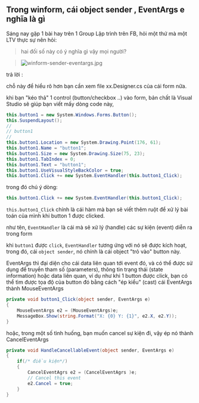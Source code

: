 ## Trong winform, cái object sender , EventArgs e nghĩa là gì

Sáng nay gặp 1 bài hay trên 1 Group Lập trình trên FB, hỏi một thứ mà một LTV thực sự nên hỏi: 

> hai đối số này có ý nghĩa gì vậy mọi người? 

> ![winform-sender-eventargs.jpg](https://cdn.hashnode.com/res/hashnode/image/upload/v1603852589878/ORZSVwMMW.jpeg)

trả lời :

chỗ này để hiểu rõ hơn bạn cần xem file xx.Designer.cs của cái form nữa.

khi bạn "kéo thả" 1 control (button/checkbox ..) vào form, bản chất là Visual Studio sẽ giúp bạn viết mấy dòng code này,

```cs
this.button1 = new System.Windows.Forms.Button();
this.SuspendLayout();
// 
// button1
// 
this.button1.Location = new System.Drawing.Point(176, 61);
this.button1.Name = "button1";
this.button1.Size = new System.Drawing.Size(75, 23);
this.button1.TabIndex = 0;
this.button1.Text = "button1";
this.button1.UseVisualStyleBackColor = true;
this.button1.Click += new System.EventHandler(this.button1_Click);
```
trong đó chú ý dòng:

```cs
this.button1.Click += new System.EventHandler(this.button1_Click);
```

`this.button1_Click` chính là cái hàm mà bạn sẽ viết thêm ruột để xử lý bài toán của mình khi button 1 được clicked.

như tên, `EventHandler` là cái mà sẽ xử lý (handle) các sự kiện (event) diễn ra trong form

khi `button1` được `click`, `EventHandler` tương ứng với nó sẽ được kích hoạt, trong đó, cái `object sender`, nó chính là cái object "trỏ vào" button này. 

EventArgs thì đại diện cho cái data liên quan tới event đó, và có thể được sử dụng để truyền tham số (parameters), thông tin trạng thái (state information) hoặc data liên quan, ví dụ như khi 1 button được click, bạn có thể tìm được tọa độ của button đó bằng cách "ép kiểu" (cast) cái EventArgs thành MouseEventArgs

```cs
private void button1_Click(object sender, EventArgs e)
{
    MouseEventArgs e2 = (MouseEventArgs)e;
    MessageBox.Show(string.Format("X: {0} Y: {1}", e2.X, e2.Y));
}
```

hoặc, trong một số tình huống, bạn muốn cancel sự kiện đi, vậy ép nó thành CancelEventArgs

```cs
private void HandleCancellableEvent(object sender, EventArgs e)
{
    if(/* điều kiện*/)
    {
        CancelEventAgrs e2 = (CancelEventAgrs )e;
        // Cancel this event
        e2.Cancel = true;
    }
}
```
